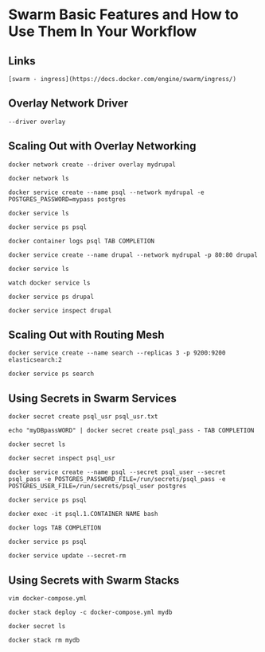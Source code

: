 # Swarm Basic Features and How to Use Them In Your Workflow

## Links 
    [swarm - ingress](https://docs.docker.com/engine/swarm/ingress/)

## Overlay Network Driver
    --driver overlay

## Scaling Out with Overlay Networking

    docker network create --driver overlay mydrupal

    docker network ls

    docker service create --name psql --network mydrupal -e POSTGRES_PASSWORD=mypass postgres

    docker service ls

    docker service ps psql

    docker container logs psql TAB COMPLETION

    docker service create --name drupal --network mydrupal -p 80:80 drupal

    docker service ls

    watch docker service ls

    docker service ps drupal

    docker service inspect drupal

## Scaling Out with Routing Mesh

    docker service create --name search --replicas 3 -p 9200:9200 elasticsearch:2

    docker service ps search

## Using Secrets in Swarm Services

    docker secret create psql_usr psql_usr.txt

    echo "myDBpassWORD" | docker secret create psql_pass - TAB COMPLETION

    docker secret ls

    docker secret inspect psql_usr

    docker service create --name psql --secret psql_user --secret psql_pass -e POSTGRES_PASSWORD_FILE=/run/secrets/psql_pass -e POSTGRES_USER_FILE=/run/secrets/psql_user postgres

    docker service ps psql

    docker exec -it psql.1.CONTAINER NAME bash

    docker logs TAB COMPLETION

    docker service ps psql

    docker service update --secret-rm

## Using Secrets with Swarm Stacks

    vim docker-compose.yml

    docker stack deploy -c docker-compose.yml mydb

    docker secret ls

    docker stack rm mydb
